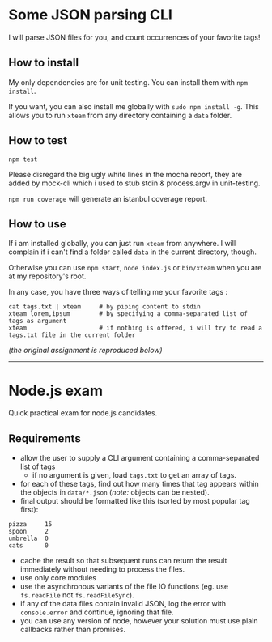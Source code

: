 Some JSON parsing CLI
====

I will parse JSON files for you, and count occurrences of your favorite tags!

How to install
----
My only dependencies are for unit testing. You can install them with `npm install`.

If you want, you can also install me globally with `sudo npm install -g`. This allows you to run `xteam` from any directory containing a `data` folder.

How to test
----
`npm test`

Please disregard the big ugly white lines in the mocha report, they are added by mock-cli which i used to stub stdin & process.argv in unit-testing.

`npm run coverage` will generate an istanbul coverage report.

How to use
----

If i am installed globally, you can just run `xteam` from anywhere. I will complain if i can't find a folder called `data` in the current directory, though.

Otherwise you can use `npm start`, `node index.js` or `bin/xteam` when you are at my repository's root.

In any case, you have three ways of telling me your favorite tags :

```
cat tags.txt | xteam     # by piping content to stdin
xteam lorem,ipsum        # by specifying a comma-separated list of tags as argument
xteam                    # if nothing is offered, i will try to read a tags.txt file in the current folder
```

_(the original assignment is reproduced below)_

---

Node.js exam
====

Quick practical exam for node.js candidates.

Requirements
----

- allow the user to supply a CLI argument containing a comma-separated list of tags
  - if no argument is given, load `tags.txt` to get an array of tags.
- for each of these tags, find out how many times that tag appears within the objects in `data/*.json` (_note:_ objects can be nested).
- final output should be formatted like this (sorted by most popular tag first):

```
pizza     15
spoon     2
umbrella  0
cats      0
```

- cache the result so that subsequent runs can return the result immediately without needing to process the files.
- use only core modules
- use the asynchronous variants of the file IO functions (eg. use `fs.readFile` not `fs.readFileSync`).
- if any of the data files contain invalid JSON, log the error with `console.error` and continue, ignoring that file.
- you can use any version of node, however your solution must use plain callbacks rather than promises.

